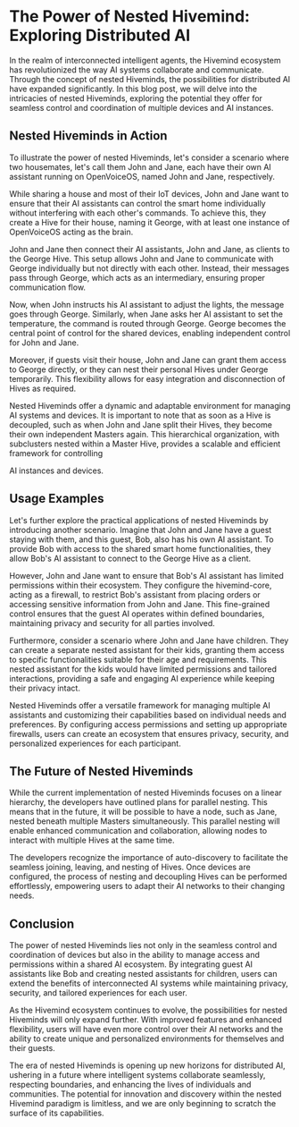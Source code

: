# The Power of Nested Hivemind: Exploring Distributed AI

In the realm of interconnected intelligent agents, the Hivemind ecosystem has revolutionized the way AI systems collaborate and communicate. Through the concept of nested Hiveminds, the possibilities for distributed AI have expanded significantly. In this blog post, we will delve into the intricacies of nested Hiveminds, exploring the potential they offer for seamless control and coordination of multiple devices and AI instances.

## Nested Hiveminds in Action

To illustrate the power of nested Hiveminds, let's consider a scenario where two housemates, let's call them John and Jane, each have their own AI assistant running on OpenVoiceOS, named John and Jane, respectively.

While sharing a house and most of their IoT devices, John and Jane want to ensure that their AI assistants can control the smart home individually without interfering with each other's commands. To achieve this, they create a Hive for their house, naming it George, with at least one instance of OpenVoiceOS acting as the brain.

John and Jane then connect their AI assistants, John and Jane, as clients to the George Hive. This setup allows John and Jane to communicate with George individually but not directly with each other. Instead, their messages pass through George, which acts as an intermediary, ensuring proper communication flow.

Now, when John instructs his AI assistant to adjust the lights, the message goes through George. Similarly, when Jane asks her AI assistant to set the temperature, the command is routed through George. George becomes the central point of control for the shared devices, enabling independent control for John and Jane.

Moreover, if guests visit their house, John and Jane can grant them access to George directly, or they can nest their personal Hives under George temporarily. This flexibility allows for easy integration and disconnection of Hives as required.

Nested Hiveminds offer a dynamic and adaptable environment for managing AI systems and devices. It is important to note that as soon as a Hive is decoupled, such as when John and Jane split their Hives, they become their own independent Masters again. This hierarchical organization, with subclusters nested within a Master Hive, provides a scalable and efficient framework for controlling

AI instances and devices.

## Usage Examples

Let's further explore the practical applications of nested Hiveminds by introducing another scenario. Imagine that John and Jane have a guest staying with them, and this guest, Bob, also has his own AI assistant. To provide Bob with access to the shared smart home functionalities, they allow Bob's AI assistant to connect to the George Hive as a client.

However, John and Jane want to ensure that Bob's AI assistant has limited permissions within their ecosystem. They configure the hivemind-core, acting as a firewall, to restrict Bob's assistant from placing orders or accessing sensitive information from John and Jane. This fine-grained control ensures that the guest AI operates within defined boundaries, maintaining privacy and security for all parties involved.

Furthermore, consider a scenario where John and Jane have children. They can create a separate nested assistant for their kids, granting them access to specific functionalities suitable for their age and requirements. This nested assistant for the kids would have limited permissions and tailored interactions, providing a safe and engaging AI experience while keeping their privacy intact.

Nested Hiveminds offer a versatile framework for managing multiple AI assistants and customizing their capabilities based on individual needs and preferences. By configuring access permissions and setting up appropriate firewalls, users can create an ecosystem that ensures privacy, security, and personalized experiences for each participant.

## The Future of Nested Hiveminds

While the current implementation of nested Hiveminds focuses on a linear hierarchy, the developers have outlined plans for parallel nesting. This means that in the future, it will be possible to have a node, such as Jane, nested beneath multiple Masters simultaneously. This parallel nesting will enable enhanced communication and collaboration, allowing nodes to interact with multiple Hives at the same time.

The developers recognize the importance of auto-discovery to facilitate the seamless joining, leaving, and nesting of Hives. Once devices are configured, the process of nesting and decoupling Hives can be performed effortlessly, empowering users to adapt their AI networks to their changing needs.

## Conclusion

The power of nested Hiveminds lies not only in the seamless control and coordination of devices but also in the ability to manage access and permissions within a shared AI ecosystem. By integrating guest AI assistants like Bob and creating nested assistants for children, users can extend the benefits of interconnected AI systems while maintaining privacy, security, and tailored experiences for each user.

As the Hivemind ecosystem continues to evolve, the possibilities for nested Hiveminds will only expand further. With improved features and enhanced flexibility, users will have even more control over their AI networks and the ability to create unique and personalized environments for themselves and their guests.

The era of nested Hiveminds is opening up new horizons for distributed AI, ushering in a future where intelligent systems collaborate seamlessly, respecting boundaries, and enhancing the lives of individuals and communities. The potential for innovation and discovery within the nested Hivemind paradigm is limitless, and we are only beginning to scratch the surface of its capabilities.